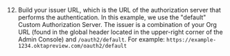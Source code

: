 12. Build your issuer URL, which is the URL of the authorization server that performs the authentication. In this example, we use the "default" Custom Authorization Server. The issuer is a combination of your Org URL (found in the global header located in the upper-right corner of the Admin Console) and `/oauth2/default`. For example: `https://example-1234.oktapreview.com/oauth2/default`
